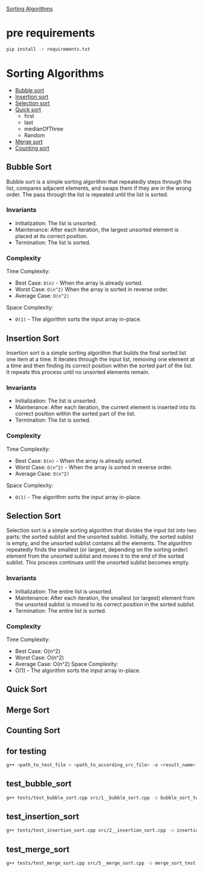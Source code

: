 [Sorting Algorithms](#sorting-algorithms)

# pre requirements
``` bash
pip install -r requirements.txt
```

# Sorting Algorithms
- [Bubble sort](#bubble-sort)
- [Insertion sort](#insertion-sort)
- [Selection sort](#selection-sort)
- [Quick sort](#quick-sort)
    - first 
    - last
    - medianOfThree
    - Random
- [Merge sort](#merge-sort)
- [Counting sort](#counting-sort)


## Bubble Sort

Bubble sort is a simple sorting algorithm that repeatedly steps through the list, compares adjacent elements, and swaps them if they are in the wrong order. The pass through the list is repeated until the list is sorted.

### Invariants
- Initialization: The list is unsorted.
- Maintenance: After each iteration, the largest unsorted element is placed at its correct position.
- Termination: The list is sorted.

### Complexity
    
Time Complexity:
- Best Case: `O(n)`  - When the array is already sorted.
- Worst Case: `O(n^2)` When the array is sorted in reverse order.
- Average Case: `O(n^2)`

Space Complexity: 
- `O(1)` - The algorithm sorts the input array in-place.
## Insertion Sort
Insertion sort is a simple sorting algorithm that builds the final sorted list one item at a time. It iterates through the input list, removing one element at a time and then finding its correct position within the sorted part of the list. It repeats this process until no unsorted elements remain.

### Invariants
- Initialization: The list is unsorted.
- Maintenance: After each iteration, the current element is inserted into its correct position within the sorted part of the list.
- Termination: The list is sorted.

### Complexity
Time Complexity:
- Best Case: `O(n)` - When the array is already sorted.
- Worst Case: `O(n^2)` - When the array is sorted in reverse order.
- Average Case: `O(n^2)`

Space Complexity: 
- `O(1)` - The algorithm sorts the input array in-place.


## Selection Sort
Selection sort is a simple sorting algorithm that divides the input list into two parts: the sorted sublist and the unsorted sublist. Initially, the sorted sublist is empty, and the unsorted sublist contains all the elements. The algorithm repeatedly finds the smallest (or largest, depending on the sorting order) element from the unsorted sublist and moves it to the end of the sorted sublist. This process continues until the unsorted sublist becomes empty.

### Invariants
- Initialization: The entire list is unsorted.
- Maintenance: After each iteration, the smallest (or largest) element from the unsorted sublist is moved to its correct position in the sorted sublist.
- Termination: The entire list is sorted.

### Complexity
Time Complexity:
- Best Case: O(n^2)
- Worst Case: O(n^2)
- Average Case: O(n^2)
Space Complexity: 
- O(1) - The algorithm sorts the input array in-place.

## Quick Sort

## Merge Sort

## Counting Sort




 ## for testing 
```bash
g++ <path_to_test_file > <path_to_according_src_file> -o <result_name>  -lgtest -lgtest_main -pthread
```

## test_bubble_sort
```bash
g++ tests/test_bubble_sort.cpp src/1__bubble_sort.cpp -o bubble_sort_test -lgtest -lgtest_main
```

## test_insertion_sort
```bash
g++ tests/test_insertion_sort.cpp src/2__insertion_sort.cpp -o insertion_sort_test -lgtest -lgtest_main
```

## test_merge_sort
```bash
g++ tests/test_merge_sort.cpp src/5__merge_sort.cpp -o merge_sort_test -lgtest -lgtest_main-lgtest_main 
```